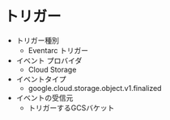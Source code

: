 # トリガー
* トリガー種別
    * Eventarc トリガー
* イベント プロバイダ
    * Cloud Storage
* イベントタイプ
    * google.cloud.storage.object.v1.finalized
* イベントの受信元
    * トリガーするGCSバケット
